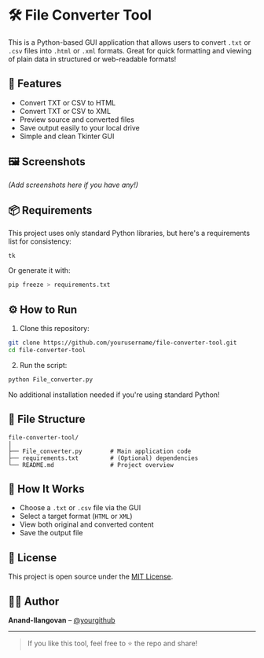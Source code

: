 # 🛠️ File Converter Tool

This is a Python-based GUI application that allows users to convert `.txt` or `.csv` files into `.html` or `.xml` formats. Great for quick formatting and viewing of plain data in structured or web-readable formats!

## 🚀 Features

- Convert TXT or CSV to HTML
- Convert TXT or CSV to XML
- Preview source and converted files
- Save output easily to your local drive
- Simple and clean Tkinter GUI

## 🖼️ Screenshots

*(Add screenshots here if you have any!)*

## 📦 Requirements

This project uses only standard Python libraries, but here's a requirements list for consistency:

```
tk
```

Or generate it with:

```bash
pip freeze > requirements.txt
```

## ⚙️ How to Run

1. Clone this repository:
```bash
git clone https://github.com/yourusername/file-converter-tool.git
cd file-converter-tool
```

2. Run the script:
```bash
python File_converter.py
```

No additional installation needed if you're using standard Python!

## 📁 File Structure

```
file-converter-tool/
│
├── File_converter.py        # Main application code
├── requirements.txt         # (Optional) dependencies
└── README.md                # Project overview
```

## 🧠 How It Works

- Choose a `.txt` or `.csv` file via the GUI
- Select a target format (`HTML` or `XML`)
- View both original and converted content
- Save the output file

## 📝 License

This project is open source under the [MIT License](LICENSE).

## 🙋‍♂️ Author

**Anand-Ilangovan** – [@yourgithub](https://github.com/Anand-Ilangovan)

---

> If you like this tool, feel free to ⭐ the repo and share!
